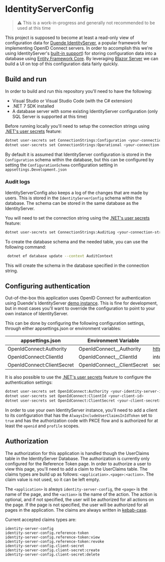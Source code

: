 # IdentityServerConfig

> :warning: This is a work-in-progress and generally not recommended to be used at this time

This project is supposed to become at least a read-only view of configuration data for [Duende IdentityServer](https://duendesoftware.com/products/identityserver), a popular framework for implementing OpenID Connect servers. In order to accomplish this we're using IdentityServer's [built-in support](https://docs.duendesoftware.com/identityserver/v6/data/ef/)) for storing configuration data into a database using [Entity Framework Core](https://learn.microsoft.com/en-us/ef/core/). By leveraging [Blazor Server](https://learn.microsoft.com/en-us/aspnet/core/blazor/hosting-models?view=aspnetcore-7.0#blazor-server) we can build a UI on top of this configuration data fairly quickly.

## Build and run
In order to build and run this repository you'll need to have the following:

- Visual Studio or Visual Studio Code (with the C# extension)
- .NET 7 SDK installed
- A database server with some existing IdentityServer configuration (only SQL Server is supported at this time)

Before running locally you'll need to setup the connection strings using [.NET's user secrets](https://learn.microsoft.com/en-us/aspnet/core/security/app-secrets?view=aspnetcore-7.0&tabs=windows) feature:

```bash
dotnet user-secrets set ConnectionStrings:Configuration <your-connection-string>
dotnet user-secrets set ConnectionStrings:Operational <your-connection-string>
```

By default it is assumed that IdentityServer configuration is stored in the `Configuration` schema within the database, but this can be configured by setting the `ConfigurationSchema` configuration setting in `appsettings.Development.json`

### Audit logs

IdentityServerConfig also keeps a log of the changes that are made by users. This is stored in the `IdentityServerConfig` schema within the database. The schema can be stored in the same database as the IdentityServer. 

You will need to set the connection string using the [.NET's user secrets](https://learn.microsoft.com/en-us/aspnet/core/security/app-secrets?view=aspnetcore-7.0&tabs=windows) feature:

```bash
dotnet user-secrets set ConnectionStrings:AuditLog <your-connection-string>
```

To create the database schema and the needed table, you can use the following command:
```bash
 dotnet ef database update --context AuditContext
 ```
This will create the schema in the database specified in the connection string.


## Configuring authentication
Out-of-the-box this application uses OpenID Connect for authentication using Duende's IdentityServer [demo instance](https://demo.duendesoftware.com/). This is fine for development, but in most cases you'll want to override the configuration to point to your own instance of IdentityServer.

This can be done by configuring the following configuration settings, through either appsettings.json or environment variables:

| appsettings.json           | Environment Variable        | Default value                   |
|----------------------------|-----------------------------|---------------------------------|
| OpenIdConnect:Authority    | OpenIdConnect__Authority    | https://demo.duendesoftware.com |
| OpenIdConnect:ClientId     | OpenIdConnect__ClientId     | interactive.confidential.short  |
| OpenIdConnect:ClientSecret | OpenIdConnect__ClientSecret | secret                          |

It is also possible to use the [.NET's user secrets](https://learn.microsoft.com/en-us/aspnet/core/security/app-secrets?view=aspnetcore-7.0&tabs=windows) feature to configure the authentication settings:

```bash
dotnet user-secrets set OpenIdConnect:Authority <your-identity-server-instance>
dotnet user-secrets set OpenIdConnect:ClientId <your-client-id>
dotnet user-secrets set OpenIdConnect:ClientSecret <your-client-secret>
```

In order to use your own IdentityServer instance, you'll need to add a client to its configuration that has the `AlwaysIncludeUserClaimsInIdToken` set to `true` and has the authorization code with PKCE flow and is authorized for at least the `openid`  and `profile` scopes.

## Authorization
The authorization for this application is handled though the UserClaims table in the IdentityServer Database. The authorization is currently only configured for the Reference Token page. In order to authorize a user to view this page, you'll need to add a claim to the UserClaims table. The claims types are build up as follows:
`<application>.<page>:<action>`. The claim value is not used, so it can be left empty.

The `<application>` is always `identity-server-config`, the `<page>` is the name of the page, and the `<action>` is the name of the action. The action is optional, and if not specified, the user will be authorized for all actions on the page.
If the page is not specified, the user will be authorized for all pages in the application.
The claims are always written in [kebab-case](https://betterprogramming.pub/string-case-styles-camel-pascal-snake-and-kebab-case-981407998841).

Current accepted claims types are:
```
identity-server-config
identity-server-config.reference-token
identity-server-config.reference-token:view
identity-server-config.reference-token:revoke
identity-server-config.client-secret
identity-server-config.client-secret:create
identity-server-config.client-secret:delete
```

